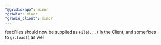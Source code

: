 ```yaml
---
"@gradio/app": minor
"gradio": minor
"gradio_client": minor
---
```


feat:Files should now be supplied as `File(...)` in the Client, and some fixes to `gr.load()` as well
